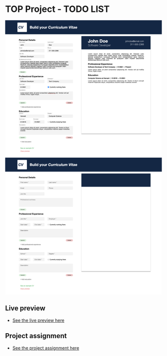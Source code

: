 # TOP Project - TODO LIST
![](readme_content/example_1.png)
![](readme_content/example_2.png)

## Live preview
- [See the live preview here](https://e-motta.github.io/TOP-Project-CV-Application/)

## Project assignment
- [See the project assignment here](https://www.theodinproject.com/lessons/node-path-javascript-cv-application)
